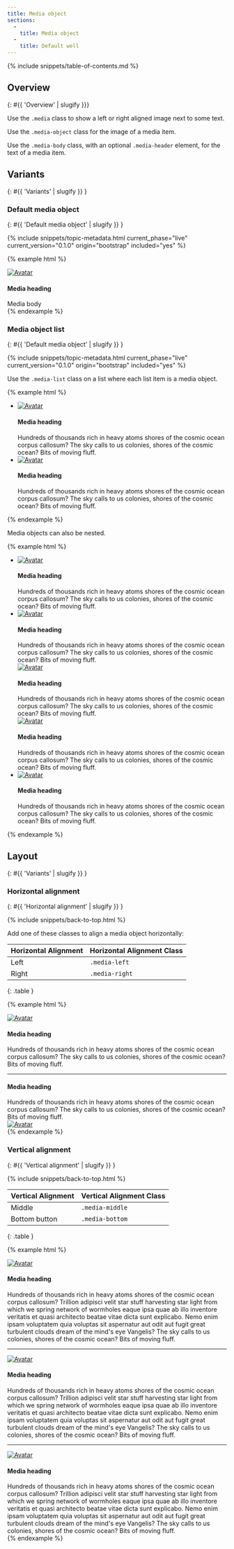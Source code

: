 ```yaml
---
title: Media object
sections:
  -
    title: Media object
  -
    title: Default well
---
```


{% include snippets/table-of-contents.md %}

## Overview
{: #{{ 'Overview' | slugify }}}

Use the `.media` class to show a left or right aligned image next to some text.

Use the `.media-object` class for the image of a media item.

Use the `.media-body` class, with an optional `.media-header` element, for the text of a media item.

## Variants
{: #{{ 'Variants' | slugify }} }

### Default media object
{: #{{ 'Default media object' | slugify }} }

{% include snippets/topic-metadata.html current_phase="live" current_version="0.1.0" origin="bootstrap" included="yes" %}

{% example html %}
<div class="media">
  <div class="media-left">
    <a href="#"><img class="media-object" src="https://placeholdit.imgix.net/~text?txtsize=15&txt=Avatar&w=64&h=64" alt="Avatar"></a>
  </div>
  <div class="media-body">
    <h4 class="media-heading">Media heading</h4>
    Media body
  </div>
</div>
{% endexample %}

### Media object list
{: #{{ 'Default media object' | slugify }} }

{% include snippets/topic-metadata.html current_phase="live" current_version="0.1.0" origin="bootstrap" included="yes" %}

Use the `.media-list` class on a list where each list item is a media object.

{% example html %}
<ul class="media-list">
  <li class="media">
    <div class="media-left">
      <a href="#"><img class="media-object" src="https://placeholdit.imgix.net/~text?txtsize=15&txt=Avatar&w=64&h=64" alt="Avatar"></a>
    </div>
    <div class="media-body">
      <h4 class="media-heading">Media heading</h4>
      Hundreds of thousands rich in heavy atoms shores of the cosmic ocean corpus callosum?
      The sky calls to us colonies, shores of the cosmic ocean? Bits of moving fluff.
    </div>
  </li>
  <li class="media">
    <div class="media-left">
      <a href="#"><img class="media-object" src="https://placeholdit.imgix.net/~text?txtsize=15&txt=Avatar&w=64&h=64" alt="Avatar"></a>
    </div>
    <div class="media-body">
      <h4 class="media-heading">Media heading</h4>
      Hundreds of thousands rich in heavy atoms shores of the cosmic ocean corpus callosum?
      The sky calls to us colonies, shores of the cosmic ocean? Bits of moving fluff.
    </div>
  </li>
</ul>
{% endexample %}

Media objects can also be nested.

{% example html %}
<ul class="media-list">
  <li class="media">
    <div class="media-left">
      <a href="#"><img class="media-object" src="https://placeholdit.imgix.net/~text?txtsize=15&txt=Avatar&w=64&h=64" alt="Avatar"></a>
    </div>
    <div class="media-body">
      <h4 class="media-heading">Media heading</h4>
      Hundreds of thousands rich in heavy atoms shores of the cosmic ocean corpus callosum?
      The sky calls to us colonies, shores of the cosmic ocean? Bits of moving fluff.
    </div>
  </li>
  <li class="media">
    <div class="media-left">
      <a href="#"><img class="media-object" src="https://placeholdit.imgix.net/~text?txtsize=15&txt=Avatar&w=64&h=64" alt="Avatar"></a>
    </div>
    <div class="media-body">
      <h4 class="media-heading">Media heading</h4>
      Hundreds of thousands rich in heavy atoms shores of the cosmic ocean corpus callosum?
      The sky calls to us colonies, shores of the cosmic ocean? Bits of moving fluff.
      <!-- Nested media object -->
      <div class="media">
        <div class="media-left">
          <a href="#"><img class="media-object" src="https://placeholdit.imgix.net/~text?txtsize=15&txt=Avatar&w=64&h=64" alt="Avatar"></a>
        </div>
        <!-- Nested media object -->
        <div class="media-body">
          <h4 class="media-heading">Media heading</h4>
          Hundreds of thousands rich in heavy atoms shores of the cosmic ocean corpus callosum?
          The sky calls to us colonies, shores of the cosmic ocean? Bits of moving fluff.
          <div class="media">
            <div class="media-left">
              <a href="#"><img class="media-object" src="https://placeholdit.imgix.net/~text?txtsize=15&txt=Avatar&w=64&h=64" alt="Avatar"></a>
            </div>
            <div class="media-body">
              <h4 class="media-heading">Media heading</h4>
              Hundreds of thousands rich in heavy atoms shores of the cosmic ocean corpus callosum?
              The sky calls to us colonies, shores of the cosmic ocean? Bits of moving fluff.
            </div>
          </div>
        </div>
      </div>
    </div>
  </li>
  <li class="media">
    <div class="media-left">
      <a href="#"><img class="media-object" src="https://placeholdit.imgix.net/~text?txtsize=15&txt=Avatar&w=64&h=64" alt="Avatar"></a>
    </div>
    <div class="media-body">
      <h4 class="media-heading">Media heading</h4>
      Hundreds of thousands rich in heavy atoms shores of the cosmic ocean corpus callosum?
      The sky calls to us colonies, shores of the cosmic ocean? Bits of moving fluff.
    </div>
  </li>
</ul>
{% endexample %}

## Layout
{: #{{ 'Variants' | slugify }} }

### Horizontal alignment
{: #{{ 'Horizontal alignment' | slugify }} }

{% include snippets/back-to-top.html %}

Add one of these classes to align a media object horizontally:

| Horizontal Alignment | Horizontal Alignment Class |
| -------------------- | -------------------------- |
| Left                 | `.media-left`              |
| Right                | `.media-right`             |
{: .table }

{% example html %}
<!-- Left aligned -->
<div class="media">
  <div class="media-left">
    <a href="#"><img class="media-object" src="https://placeholdit.imgix.net/~text?txtsize=15&txt=Avatar&w=64&h=64" alt="Avatar"></a>
  </div>
  <div class="media-body">
    <h4 class="media-heading">Media heading</h4>
    Hundreds of thousands rich in heavy atoms shores of the cosmic ocean corpus callosum?
    The sky calls to us colonies, shores of the cosmic ocean? Bits of moving fluff.
  </div>
</div>

<hr />

<!-- Right aligned -->
<div class="media">
  <div class="media-body">
    <h4 class="media-heading">Media heading</h4>
    Hundreds of thousands rich in heavy atoms shores of the cosmic ocean corpus callosum?
    The sky calls to us colonies, shores of the cosmic ocean? Bits of moving fluff.
  </div>
  <div class="media-right">
    <a href="#"><img class="media-object" src="https://placeholdit.imgix.net/~text?txtsize=15&txt=Avatar&w=64&h=64" alt="Avatar"></a>
  </div>
</div>
{% endexample %}

### Vertical alignment
{: #{{ 'Vertical alignment' | slugify }} }

{% include snippets/back-to-top.html %}

| Vertical Alignment  | Vertical Alignment Class |
| ------------------- | ------------------------ |
| Middle              | `.media-middle`          |
| Bottom button       | `.media-bottom`          |
{: .table }

{% example html %}
<!-- Top aligned (default) -->
<div class="media">
  <div class="media-left">
    <a href="#"><img class="media-object" src="https://placeholdit.imgix.net/~text?txtsize=15&txt=Avatar&w=64&h=64" alt="Avatar"></a>
  </div>
  <div class="media-body">
    <h4 class="media-heading">Media heading</h4>
    Hundreds of thousands rich in heavy atoms shores of the cosmic ocean corpus callosum?
    Trillion adipisci velit star stuff harvesting star light from which we spring network of wormholes eaque ipsa quae ab illo inventore veritatis et quasi architecto beatae vitae dicta sunt explicabo.
    Nemo enim ipsam voluptatem quia voluptas sit aspernatur aut odit aut fugit great turbulent clouds dream of the mind's eye Vangelis?
    The sky calls to us colonies, shores of the cosmic ocean? Bits of moving fluff.
  </div>
</div>

<hr />

<!-- Middle aligned -->
<div class="media">
  <div class="media-left media-middle">
    <a href="#"><img class="media-object" src="https://placeholdit.imgix.net/~text?txtsize=15&txt=Avatar&w=64&h=64" alt="Avatar"></a>
  </div>
  <div class="media-body">
    <h4 class="media-heading">Media heading</h4>
    Hundreds of thousands rich in heavy atoms shores of the cosmic ocean corpus callosum?
    Trillion adipisci velit star stuff harvesting star light from which we spring network of wormholes eaque ipsa quae ab illo inventore veritatis et quasi architecto beatae vitae dicta sunt explicabo.
    Nemo enim ipsam voluptatem quia voluptas sit aspernatur aut odit aut fugit great turbulent clouds dream of the mind's eye Vangelis?
    The sky calls to us colonies, shores of the cosmic ocean? Bits of moving fluff.
  </div>
</div>

<hr />

<!-- Bottom aligned -->
<div class="media">
  <div class="media-left media-bottom">
    <a href="#"><img class="media-object" src="https://placeholdit.imgix.net/~text?txtsize=15&txt=Avatar&w=64&h=64" alt="Avatar"></a>
  </div>
  <div class="media-body">
    <h4 class="media-heading">Media heading</h4>
    Hundreds of thousands rich in heavy atoms shores of the cosmic ocean corpus callosum?
    Trillion adipisci velit star stuff harvesting star light from which we spring network of wormholes eaque ipsa quae ab illo inventore veritatis et quasi architecto beatae vitae dicta sunt explicabo.
    Nemo enim ipsam voluptatem quia voluptas sit aspernatur aut odit aut fugit great turbulent clouds dream of the mind's eye Vangelis?
    The sky calls to us colonies, shores of the cosmic ocean? Bits of moving fluff.
  </div>
</div>
{% endexample %}
